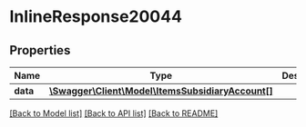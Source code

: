 # InlineResponse20044

## Properties
Name | Type | Description | Notes
------------ | ------------- | ------------- | -------------
**data** | [**\Swagger\Client\Model\ItemsSubsidiaryAccount[]**](ItemsSubsidiaryAccount.md) |  | [optional] 

[[Back to Model list]](../../README.md#documentation-for-models) [[Back to API list]](../../README.md#documentation-for-api-endpoints) [[Back to README]](../../README.md)

